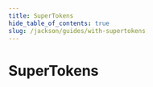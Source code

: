 ```yaml
---
title: SuperTokens
hide_table_of_contents: true
slug: /jackson/guides/with-supertokens
---
```


# SuperTokens
